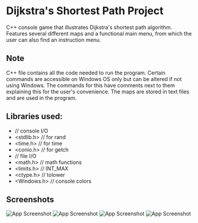 
# Dijkstra's Shortest Path Project

C++ console game that illustrates Dijkstra's shortest path algorithm. Features several different maps and a functional main menu, from which the user can also find an instruction menu.


## Note

C++ file contains all the code needed to run the program. Certain commands are
accessible on Windows OS only but can be altered if not using Windows. The commands for this have comments next to them
explaining this for the user's convenience. The maps are stored in text files and
are used in the program.

## Libraries used:

- <iostream> // console I/O
- <stdlib.h> // for rand
- <time.h> // for time
- <conio.h> // for getch
- <fstream> // file I/O
- <math.h> // math functions
- <limits.h> // INT_MAX
- <ctype.h> // tolower
- <Windows.h> // console colors
## Screenshots

![App Screenshot](https://i.imgur.com/v7QlLlj.jpg)
![App Screenshot](https://i.imgur.com/qyUnK8e.jpg)
![App Screenshot](https://i.imgur.com/QEeQ0wK.jpg)
![App Screenshot](https://i.imgur.com/v8Pn0fv.jpg)
